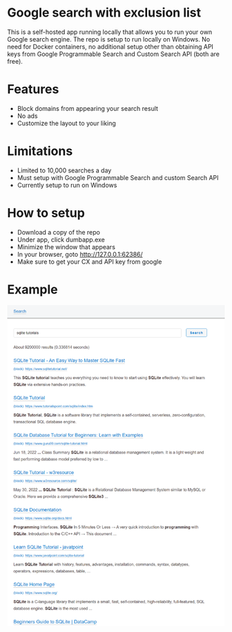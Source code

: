 # Google search with exclusion list

This is a self-hosted app running locally that allows you to run your own Google search engine. The repo is setup to run locally on Windows. No need for Docker containers, no additional setup other than obtaining API keys from Google Programmable Search and Custom Search API (both are free).

# Features

- Block domains from appearing your search result
- No ads
- Customize the layout to your liking

# Limitations

- Limited to 10,000 searches a day
- Must setup with Google Programmable Search and custom Search API
- Currently setup to run on Windows

# How to setup

- Download a copy of the repo
- Under app, click dumbapp.exe
- Minimize the window that appears
- In your browser, goto http://127.0.0.1:62386/
- Make sure to get your CX and API key from google

# Example

![Example](search.png)
